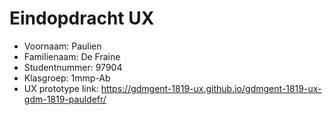# Eindopdracht UX

- Voornaam: Paulien 
- Familienaam: De Fraine
- Studentnummer: 97904
- Klasgroep: 1mmp-Ab
- UX prototype link: https://gdmgent-1819-ux.github.io/gdmgent-1819-ux-gdm-1819-pauldefr/